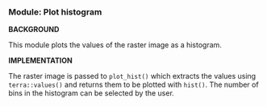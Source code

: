 ### **Module: Plot histogram**

**BACKGROUND**

This module plots the values of the raster image as a histogram.

**IMPLEMENTATION**

The raster image is passed to `plot_hist()` which extracts the values using `terra::values()` and returns them to be plotted with `hist()`. The number of bins in the histogram can be selected by the user.
